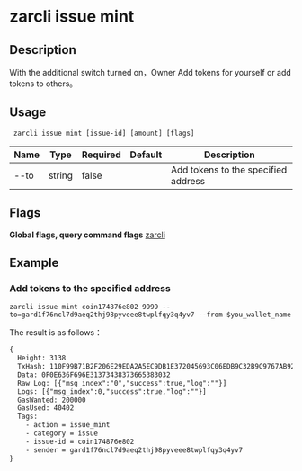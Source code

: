 # zarcli issue mint

## Description
With the additional switch turned on，Owner Add tokens for yourself or add tokens to others。

## Usage
```shell
 zarcli issue mint [issue-id] [amount] [flags]
```
| Name   | Type    | Required   | Default   | Description      |
| --------  | ------------------- | ----- | ------ | -------- |
| --to                  | string | false|| Add tokens to the specified address |

## Flags

**Global flags, query command flags** [zarcli](../README.md)

## Example

### Add tokens to the specified address
```shell
zarcli issue mint coin174876e802 9999 --to=gard1f76ncl7d9aeq2thj98pyveee8twplfqy3q4yv7 --from $you_wallet_name
```
The result is as follows：
```txt
{
  Height: 3138
  TxHash: 110F99B71B2F206E29EDA2A5EC9DB1E372045693C06EDB9C32B9C9767AB92F93
  Data: 0F0E636F696E31373438373665383032
  Raw Log: [{"msg_index":"0","success":true,"log":""}]
  Logs: [{"msg_index":0,"success":true,"log":""}]
  GasWanted: 200000
  GasUsed: 40402
  Tags:
    - action = issue_mint
    - category = issue
    - issue-id = coin174876e802
    - sender = gard1f76ncl7d9aeq2thj98pyveee8twplfqy3q4yv7
}
```
